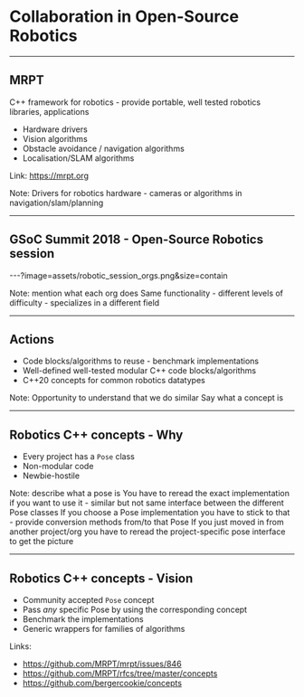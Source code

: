 # Collaboration in Open-Source Robotics

---

## MRPT

C++ framework for robotics - provide portable, well tested robotics libraries,
applications

* Hardware drivers
* Vision algorithms
* Obstacle avoidance / navigation algorithms
* Localisation/SLAM algorithms


Link: https://mrpt.org

Note: Drivers for robotics hardware - cameras or algorithms in
navigation/slam/planning

---

## GSoC Summit 2018 - Open-Source Robotics session

---?image=assets/robotic_session_orgs.png&size=contain

Note: mention what each org does
Same functionality - different levels of difficulty - specializes in a different field

---

## Actions

- Code blocks/algorithms to reuse - benchmark implementations
- Well-defined well-tested modular C++ code blocks/algorithms
- C++20 concepts for common robotics datatypes

Note:
Opportunity to understand that we do similar
Say what a concept is

---

## Robotics C++ concepts - Why

- Every project has a `Pose` class
- Non-modular code
- Newbie-hostile

Note: describe what a pose is
You have to reread the exact implementation if you want to use it -
  similar but not same interface between the different Pose classes
If you choose a Pose implementation you have to stick to that - provide
    conversion methods from/to that Pose
If you just moved in from another project/org you have to reread the
  project-specific pose interface to get the picture

---

## Robotics C++ concepts - Vision

- Community accepted `Pose` concept
- Pass *any* specific Pose by using the corresponding concept
- Benchmark the implementations
- Generic wrappers for families of algorithms

Links:

* https://github.com/MRPT/mrpt/issues/846
* https://github.com/MRPT/rfcs/tree/master/concepts
* https://github.com/bergercookie/concepts
